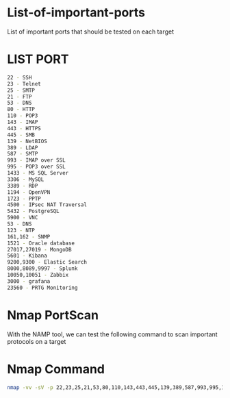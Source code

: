 # List-of-important-ports
List of important ports that should be tested on each target

# LIST PORT

```bash
22 - SSH 
23 - Telnet
25 - SMTP
21 - FTP
53 - DNS 
80 - HTTP 
110 - POP3 
143 - IMAP 
443 - HTTPS 
445 - SMB
139 - NetBIOS 
389 - LDAP
587 - SMTP 
993 - IMAP over SSL
995 - POP3 over SSL
1433 - MS SQL Server
3306 - MySQL
3389 - RDP
1194 - OpenVPN
1723 - PPTP
4500 - IPsec NAT Traversal
5432 - PostgreSQL
5900 - VNC 
53 - DNS 
123 - NTP 
161,162 - SNMP 
1521 - Oracle database 
27017,27019 - MongoDB 
5601 - Kibana
9200,9300 - Elastic Search
8000,8089,9997 - Splunk
10050,10051 - Zabbix
3000 - grafana
23560 - PRTG Monitoring
```
# Nmap PortScan
With the NAMP tool, we can test the following command to scan important protocols on a target

# Nmap Command
```bash
nmap -vv -sV -p 22,23,25,21,53,80,110,143,443,445,139,389,587,993,995,1433,3306,3389,1194,1723,4500,5432,5900,53,123,161,162,1521,27017,27019,5601,9200,9300,8000,8089,9997,10050,10051,3000,23560 targetip
```
